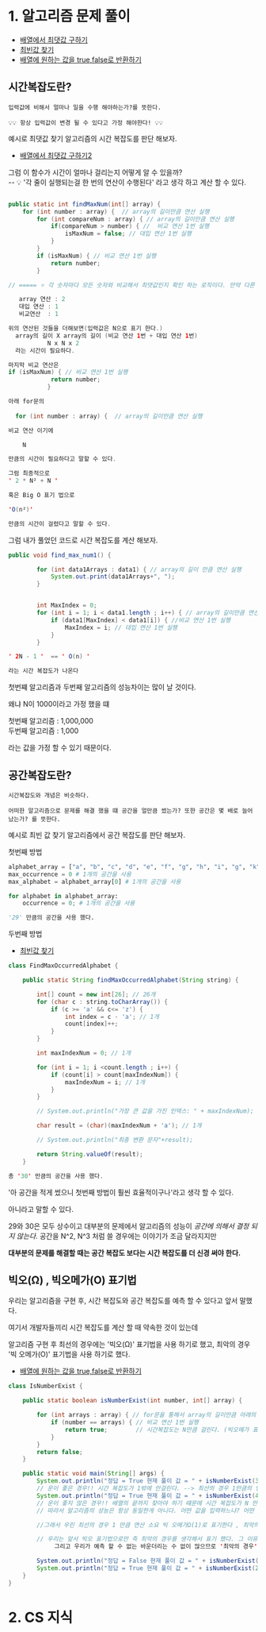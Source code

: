 # 1. 알고리즘 문제 풀이
- [배열에서 최댓값 구하기](Algorithm/ex01/my/FindMaxNum.java)
- [최빈값 찾기](Algorithm/ex02/FindMaxOccurredAlphabet.java)
- [배열에 원하는 값을 true,false로 반환하기](Algorithm/ex03/my/IsNumberExist.java)  
  
## 시간복잡도란?  
    입력값에 비해서 얼마나 일을 수행 해야하는가?를 뜻한다.  
  
    💡💡 항상 입력값이 변경 될 수 있다고 가정 해야한다! 💡💡
  
예시로 최댓값 찾기 알고리즘의 시간 복잡도를 판단 해보자.   
- [배열에서 최댓값 구하기2](Algorithm/ex01/teacher/FindMaxNum1.java)
    
그럼 이 함수가 시간이 얼마나 걸리는지 어떻게 알 수 있을까?  
  -- 💡 '각 줄이 실행되는걸 한 번의 연산이 수행된다' 라고 생각 하고 계산 할 수 있다.  
``` java

public static int findMaxNum(int[] array) {
    for (int number : array) {  // array의 길이만큼 연산 실행
        for (int compareNum : array) { // array의 길이만큼 연산 실행 
            if(compareNum > number) { //  비교 연산 1번 실행    
                isMaxNum = false; // 대입 연산 1번 실행
            }
        }
        if (isMaxNum) { // 비교 연산 1번 실행
            return number;
        }

// ===== ⭐️ 각 숫자마다 모든 숫자와 비교해서 최댓값인지 확인 하는 로직이다. 만약 다른  값들보다 크면 반복문을 중단한다. ⭐️ ====== //

   array 연산 : 2
   대입 연산 : 1
   비교연산  : 1

위의 연산된 것들을 더해보면(입력값은 N으로 표기 한다.)  
  array의 길이 X array의 길이 (비교 연산 1번 + 대입 연산 1번)    
           N x N x 2
  라는 시간이 필요하다.

마지막 비교 연산은
if (isMaxNum) { // 비교 연산 1번 실행
            return number;
           }

아래 for문의
 
  for (int number : array) {  // array의 길이만큼 연산 실행

비교 연산 이기에

    N

만큼의 시간이 필요하다고 말할 수 있다.

그럼 최종적으로   
' 2 * N² + N '

혹은 Big O 표기 법으로

'O(n²)'

만큼의 시간이 걸렸다고 말할 수 있다.

```

그럼 내가 풀었던 코드로 시간 복잡도를 계산 해보자.
  
``` java  
public void find_max_num1() {

        for (int data1Arrays : data1) { // array의 길이 만큼 연산 실행
            System.out.print(data1Arrays+", ");
        }


        int MaxIndex = 0;
        for (int i = 1; i < data1.length ; i++) { // array의 길이만큼 연산 실행
            if (data1[MaxIndex] < data1[i]) { //비교 연산 1번 실행
                MaxIndex = i; // 대입 연산 1번 실행
            }
        }

' 2N - 1 '  == ' O(n) '

라는 시간 복잡도가 나온다
```
첫번쨰 알고리즘과 두번째 알고리즘의 성능차이는 많이 날 것이다.  
  
왜냐 N이 1000이라고 가정 했을 떄

첫번째 알고리즘 : 1,000,000     
두번째 알고리즘 : 1,000    
  
라는 값을 가정 할 수 있기 때문이다.  
  
## 공간복잡도란?  
    시간복잡도와 개념은 비슷하다.
    
    어떠한 알고리즘으로 문제를 해결 했을 떄 공간을 얼만큼 썼는가? 또한 공간은 몇 배로 늘어났는가? 를 뜻한다.
  
예시로 최빈 값 찾기 알고리즘에서 공간 복잡도를 판단 해보자.  
  
첫번째 방법  
``` python  
alphabet_array = ["a", "b", "c", "d", "e", "f", "g", "h", "i", "g", "k", "l", "m", "n", "o", "p", "q", "r", "s", "t", "u", "v", "w", "x", "y", "z"] # 26개의 공간을 사용 
max_occurrence = 0 # 1개의 공간을 사용
max_alphabet = alphabet_array[0] # 1개의 공간을 사용

for alphabet in alphabet_array:
    occurrence = 0; # 1개의 공간을 사용

'29' 만큼의 공간을 사용 했다.

```  
두번째 방법
  
- [최빈값 찾기](Algorithm/ex02/FindMaxOccurredAlphabet.java)
    
``` java  
class FindMaxOccurredAlphabet {

    public static String findMaxOccurredAlphabet(String string) {

        int[] count = new int[26]; // 26개
        for (char c : string.toCharArray()) {
            if (c >= 'a' && c<= 'z') {
                int index = c - 'a'; // 1개
                count[index]++;
            }
        }

        int maxIndexNum = 0; // 1개

        for (int i = 1; i <count.length ; i++) {
            if (count[i] > count[maxIndexNum]) {
                maxIndexNum = i; // 1개
            }
        }

        // System.out.println("가장 큰 값을 가진 인덱스: " + maxIndexNum);

        char result = (char)(maxIndexNum + 'a'); // 1개

        // System.out.println("최종 변환 문자"+result);

        return String.valueOf(result);
    }

총 '30' 만큼의 공간을 사용 했다.

```      

'아 공간을 적게 썼으니 첫번째 방법이 훨씬 효율적이구나'라고 생각 할 수 있다.  
  
아니라고 말할 수 있다.  
  
29와 30은 모두 상수이고 대부분의 문제에서 알고리즘의 성능이 *공간에 의해서 결정 되지 않는다.*
공간을 N^2, N^3 처럼 쓸 경우에는 이야기가 조금 달라지지만  

**대부분의 문제를 해결할 때는 공간 복잡도 보다는 시간 복잡도를 더 신경 써야 한다.**  
  
## 빅오(Ω) , 빅오메가(O) 표기법    

우리는 알고리즘을 구현 후, 시간 복잡도와 공간 복잡도를 예측 할 수 있다고 앞서 말했다.  
  
여기서 개발자들끼리 시간 복잡도를 계산 할 때 약속한 것이 있는데  
  
알고리즘 구현 후 최선의 경우에는 '빅오(Ω)' 표기법을 사용 하기로 했고, 최악의 경우 '빅 오메가(O)' 표기법을 사용 하기로 했다.    
  
- [배열에 원하는 값을 true,false로 반환하기](Algorithm/ex03/teacher/isNumberExist.java)  
  
``` java
class IsNumberExist {

    public static boolean isNumberExist(int number, int[] array) {

        for (int arrays : array) { // for문을 통해서 array의 길이만큼 아래의 연산이 실행 된다.
            if (number == arrays) { // 비교 연산 1번 실행
                return true;        // 시간복잡도는 N만큼 걸린다. (빅오메가 표기법으로 표기 시)
            }
        }
        return false;
    }

    public static void main(String[] args) {
        System.out.println("정답 = True 현재 풀이 값 = " + isNumberExist(3, new int[]{3, 5, 6, 1, 2, 4}));
        // 운이 좋은 경우!! 시간 복잡도가 1밖에 안걸린다. --> 최선의 경우 1만큼의 연산만 필요하다.
        System.out.println("정답 = True 현재 풀이 값 = " + isNumberExist(4, new int[]{3, 5, 6, 1, 2, 4}));
        // 운이 좋지 않은 경우!! 배열의 끝까지 찾아야 하기 떄문에 시간 복잡도가 N 만큼 걸린다. --> 최악의 경우 N(미지수) 만큼의 연산이 필요하다.
        // 따라서 알고리즘의 성능은 항상 동일한게 아니다. 어떤 값을 입력하느냐? 어떤 패턴을 이루는 데이터인지 따라서 달라질 수 있다.

        //그래서 우린 최선의 경우 1 만큼 연산 소요 빅 오메가Ω(1)로 표기한다 , 최악의 경우 N만큼 연산 소요 빅오O(N)로 표기한다.

        // 우리는 앞서 빅오 표기법으로만 즉 최악의 경우를 생각해서 표기 했다. 그 이유는 앞서 말했다시피 알고리즘의 성능은 항상 다르다.
             그리고 우리가 예측 할 수 없는 바운더리는 수 없이 많으므로 '최악의 경우'를 생각해서 알고리즘을 짜고 성능을 파악 하자.

        System.out.println("정답 = False 현재 풀이 값 = " + isNumberExist(7, new int[]{6, 6, 6}));
        System.out.println("정답 = True 현재 풀이 값 = " + isNumberExist(2, new int[]{6, 9, 2, 7, 1888}));
    }
}

```  


        
          
# 2. CS 지식

